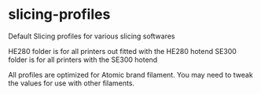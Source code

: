 # slicing-profiles
Default Slicing profiles for various slicing softwares

HE280 folder is for all printers out fitted with the HE280 hotend
SE300 folder is for all printers with the SE300 hotend

All profiles are optimized for Atomic brand filament. You may need to tweak
the values for use with other filaments.
